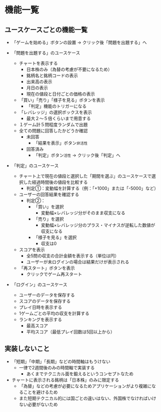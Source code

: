 # 機能一覧

## ユースケースごとの機能一覧


- 「ゲームを始める」ボタンの設置 → クリック後「問題を出題する」へ

- 「問題を出題する」のユースケース
  - チャートを表示する
    - 日本株のみ（為替の考慮が不要になるため）
    - 銘柄名と銘柄コードの表示
    - 出来高の表示
    - 月日の表示
    - 現在の値段と日付ごとの価格の表示
  - 「買い」「売り」「様子を見る」ボタンを表示
    - 「判定」機能のトリガーになる
  - 「レバレッジ」の選択ボックスを表示
    - 最大２〜５倍くらいまで用意する
  - １ゲーム計５問程度ランダムで出題
  - 全ての問題に回答したかどうか確認
    - 未回答
      - 「結果を表示」ボタン`非活性`
    - 回答済み
      - 「判定」ボタン`活性` → クリック後「判定」へ

- 「判定」のユースケース
  - チャート上で現在の値段と選択した「期間を選ぶ」のユースケースで選択した経過時間後の値段を比較する
    - 判定①：変動幅を計算する（例：「+1000」または「-5000」など）
  - ユーザーの回答結果を確認する
    - 判定②：
      - 「買い」を選択
        - 変動幅×レバレッジ分がそのまま収支になる
      - 「売り」を選択
        - 変動幅×レバレッジ分のプラス・マイナスが逆転した数値が収支になる
      - 「様子を見る」を選択
        - 収支は0
  - スコアを表示
    - 全5問の収支の合計金額を表示する（単位は円）
    - ユーザーが未ログインの場合は結果だけが表示される
  - 「再スタート」ボタンを表示
    - クリックでゲーム再スタート

- 「ログイン」のユースケース
  - ユーザーのデータを保存する
  - スコアのデータを保存する
  - プレイ日時を表示する
  - 1ゲームごとの平均の収支を計算する
  - ランキングを表示する
    - 最高スコア
    - 平均スコア（最低プレイ回数は5回以上から）

## 実装しないこと

- 「短期」「中期」「長期」などの時間軸はもうけない
  - 一律で2週間後のみの時間軸で実装する
    - あくまでテクニカル面を鍛えるというコンセプトなため
- チャートに表示される銘柄は「日本株」のみに限定する
  - 「為替」などの考慮が必要になるためアプリケーションがより複雑になることを避けるため
  - また短期テクニカル的には国ごとの違いはない、外国株でなければいけない必要がないため
